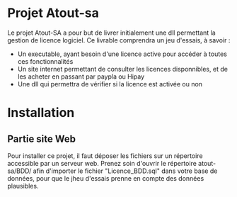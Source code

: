 # Projet Atout-sa

Le projet Atout-SA a pour but de livrer initialement une dll permettant la gestion de licence logiciel. Ce livrable comprendra un jeu d'essais, à savoir :

<ul>
  <li> Un executable, ayant besoin d'une licence active pour accéder à toutes ces fonctionnalités </li>
  <li> Un site internet permettant de consulter les licences disponnibles, et de les acheter en passant par paypla ou Hipay </li>
  <li> Une  dll qui permettra de vérifier si la licence est activée ou non </li>
</ul>

<h1> Installation </h1>

<h2> Partie site Web </h2>

Pour installer ce projet, il faut déposer les fichiers sur un répertoire accessible par un serveur web. Prenez soin d'ouvrir le répertoire atout-sa/BDD/ afin d'importer le fichier "Licence_BDD.sql" dans votre base de données, pour que le jheu d'essais prenne en compte des données plausibles.
